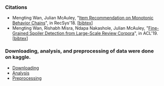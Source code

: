 <div>
    <h3>Citations</h3> 
    <ul>
        <li>Mengting Wan, Julian McAuley, "<a href="https://mengtingwan.github.io/paper/recsys18_mwan.pdf">Item Recommendation on Monotonic Behavior Chains</a>", in RecSys'18. [<a href="https://dblp.uni-trier.de/rec/conf/recsys/WanM18.html?view=bibtex">bibtex</a>]
        </li>
        <li>Mengting Wan, Rishabh Misra, Ndapa Nakashole, Julian McAuley, "<a href="https://mengtingwan.github.io/paper/acl19_mwan.pdf">Fine-Grained Spoiler Detection from Large-Scale Review Corpora</a>", in ACL'19. [<a href="https://dblp.uni-trier.de/rec/conf/acl/WanMNM19.html?view=bibtex">bibtex</a>]
        </li>
    </ul>
</div>
<div>
    <h3>Downloading, analysis, and preprocessing of data were done on kaggle.</h3>
    <ul>
        <li><a href="https://www.kaggle.com/code/mrtinicandreimarian/goodreads-book-graph-datasets-download">Downloading</a></li>
        <li><a href="https://www.kaggle.com/code/mrtinicandreimarian/goodreads-book-graph-analysis">Analysis</a></li>
        <li><a href="https://www.kaggle.com/code/mrtinicandreimarian/goodreads-book-graph-data-preprocessing">Preprocessing</a></li>
    </ul>
</div>